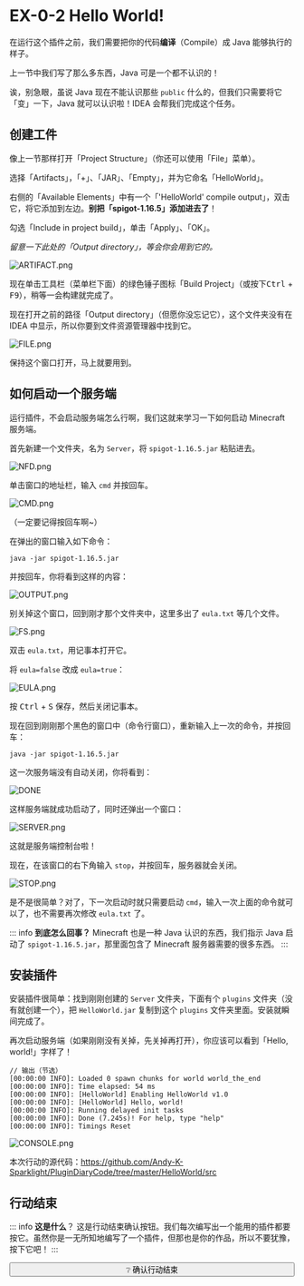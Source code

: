 # EX-0-2 Hello World!

在运行这个插件之前，我们需要把你的代码**编译**（Compile）成 Java 能够执行的样子。

上一节中我们写了那么多东西，Java 可是一个都不认识的！

诶，别急眼，虽说 Java 现在不能认识那些 `public` 什么的，但我们只需要将它「变」一下，Java 就可以认识啦！IDEA 会帮我们完成这个任务。

## 创建工件

像上一节那样打开「Project Structure」（你还可以使用「File」菜单）。

选择「Artifacts」，「+」、「JAR」、「Empty」，并为它命名「HelloWorld」。

右侧的「Available Elements」中有一个「'HelloWorld' compile output」，双击它，将它添加到左边。**别把「spigot-1.16.5」添加进去了**！

勾选「Include in project build」，单击「Apply」、「OK」。

*留意一下此处的「Output directory」，等会你会用到它的。*

![ARTIFACT.png](https://s2.loli.net/2022/04/15/RgyLdQYFfrVOXjM.png)

现在单击工具栏（菜单栏下面）的绿色锤子图标「Build Project」（或按下<kbd>Ctrl</kbd> + <kbd>F9</kbd>），稍等一会构建就完成了。

现在打开之前的路径「Output directory」（但愿你没忘记它），这个文件夹没有在  IDEA 中显示，所以你要到文件资源管理器中找到它。

![FILE.png](https://s2.loli.net/2022/04/15/tZPSh5HRwjpONda.png)

保持这个窗口打开，马上就要用到。

## 如何启动一个服务端

运行插件，不会启动服务端怎么行啊，我们这就来学习一下如何启动 Minecraft 服务端。

首先新建一个文件夹，名为 `Server`，将 `spigot-1.16.5.jar` 粘贴进去。

![NFD.png](https://s2.loli.net/2022/04/15/Sv5TjGPtfu3cI12.png)

单击窗口的地址栏，输入 `cmd` 并按回车。

![CMD.png](https://s2.loli.net/2022/04/15/zvAGuP3fcnrs29X.png)

（一定要记得按回车啊~）

在弹出的窗口输入如下命令：

```
java -jar spigot-1.16.5.jar
```

并按回车，你将看到这样的内容：

![OUTPUT.png](https://s2.loli.net/2022/04/15/XzKmFiYRtDwJeoH.png)

别关掉这个窗口，回到刚才那个文件夹中，这里多出了 `eula.txt` 等几个文件。

![FS.png](https://s2.loli.net/2022/04/15/Lfcvx2diPpqCatr.png)

双击 `eula.txt`，用记事本打开它。

将 `eula=false` 改成 `eula=true`：

![EULA.png](https://s2.loli.net/2022/04/15/gNZafvd1nFpCTiL.png)

按 <kbd>Ctrl</kbd> + <kbd>S</kbd> 保存，然后关闭记事本。

现在回到刚刚那个黑色的窗口中（命令行窗口），重新输入上一次的命令，并按回车：

```
java -jar spigot-1.16.5.jar
```

这一次服务端没有自动关闭，你将看到：

![DONE](https://s2.loli.net/2022/04/15/kjQFvsXEp8IKytB.png)

这样服务端就成功启动了，同时还弹出一个窗口：

![SERVER.png](https://s2.loli.net/2022/04/15/iRJr4eUIdgoHlXb.png)

这就是服务端控制台啦！

现在，在该窗口的右下角输入 `stop`，并按回车，服务器就会关闭。

![STOP.png](https://s2.loli.net/2022/04/15/jbL1MTJ6e8zIUum.png)

是不是很简单？对了，下一次启动时就只需要启动 `cmd`，输入一次上面的命令就可以了，也不需要再次修改 `eula.txt` 了。

::: info **到底怎么回事？**
Minecraft 也是一种 Java 认识的东西，我们指示 Java 启动了 `spigot-1.16.5.jar`，那里面包含了 Minecraft 服务器需要的很多东西。
:::

## 安装插件

安装插件很简单：找到刚刚创建的 `Server` 文件夹，下面有个 `plugins` 文件夹（没有就创建一个），把 `HelloWorld.jar` 复制到这个 `plugins` 文件夹里面。安装就瞬间完成了。

再次启动服务端（如果刚刚没有关掉，先关掉再打开），你应该可以看到「Hello, world!」字样了！

```
// 输出（节选）
[00:00:00 INFO]: Loaded 0 spawn chunks for world world_the_end
[00:00:00 INFO]: Time elapsed: 54 ms
[00:00:00 INFO]: [HelloWorld] Enabling HelloWorld v1.0
[00:00:00 INFO]: [HelloWorld] Hello, world!
[00:00:00 INFO]: Running delayed init tasks
[00:00:00 INFO]: Done (7.245s)! For help, type "help"
[00:00:00 INFO]: Timings Reset
```

![CONSOLE.png](https://s2.loli.net/2022/04/15/YraNFWmHRkU3eDo.png)

本次行动的源代码：https://github.com/Andy-K-Sparklight/PluginDiaryCode/tree/master/HelloWorld/src

## 行动结束

::: info **这是什么**？
这是行动结束确认按钮。我们每次编写出一个能用的插件都要按它。虽然你是一无所知地编写了一个插件，但那也是你的作品，所以不要犹豫，按下它吧！
:::

<button type='button' class="btn-unconfirmed" style="width:100%;transition:500ms;" onclick="this.innerHTML=' ✓ 恭喜！';document.getElementById('hiddenEle').style.display = 'block';this.className='btn-confirmed';this.onclick=function(){};"> ❔ 确认行动结束 </button>

<div id='hiddenEle' style='display:none;'>

> 行动结果：完成

这是属于你的胜利！虽然你可能不知道你做了什么，但你做了伟大的事情。这是**你自己的**第一个插件，拿好它，因为马上你就要知道你刚刚做了什么了……

</div>

